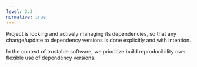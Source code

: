```yaml
---
level: 3.3
normative: true
---
```


Project is locking and actively managing its dependencies, so that any change/update to dependency versions is done explicitly and with intention. 

In the context of trustable software, we prioritize build reproducibility over flexible use of dependency versions.

